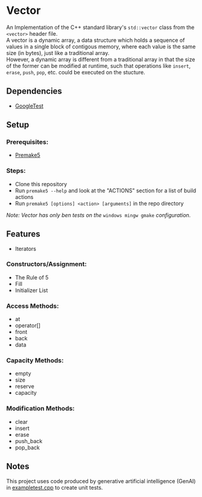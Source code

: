 # Vector

An Implementation of the C++ standard library's `std::vector` class from the `<vector>` header file.<br>
A vector is a dynamic array, a data structure which holds a sequence of values in a single block of contigous memory, where each value is the same size (in bytes), just like a traditional array.<br> 
However, a dynamic array is different from a traditional array in that the size of the former can be modified at runtime, such that operations like `insert`, `erase`, `push`, `pop`, etc. could be executed on the stucture.

## Dependencies
* [GoogleTest](https://github.com/google/googletest)

## Setup
### Prerequisites:
* [Premake5](https://github.com/premake/premake-core)


### Steps:
* Clone this repository
* Run `premake5 --help` and look at the "ACTIONS" section for a list of build actions
* Run `premake5 [options] <action> [arguments]` in the repo directory
 
*Note: Vector has only ben tests on the* `windows mingw gmake` *configuration.*

## Features
* Iterators
### Constructors/Assignment:
* The Rule of 5
* Fill
* Initializer List
### Access Methods:
* at
* operator[]
* front
* back
* data
### Capacity Methods:
* empty
* size
* reserve
* capacity
### Modification Methods:
* clear
* insert
* erase
* push_back
* pop_back
## Notes
This project uses code produced by generative artificial intelligence (GenAI) in [exampletest.cpp](tests/unit/exampletest/src/exampletest.cpp) to create unit tests.